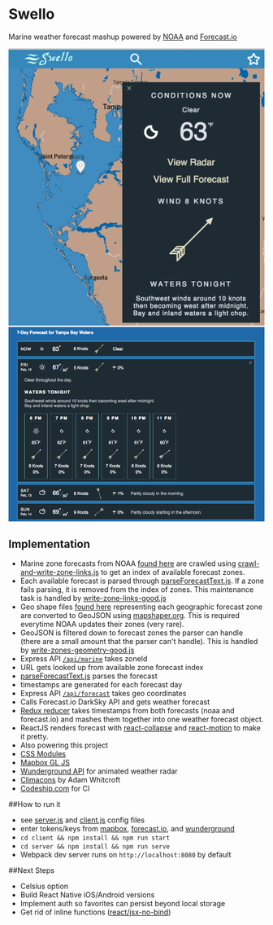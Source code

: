# Swello

Marine weather forecast mashup powered by [NOAA](http://www.noaa.gov/) and [Forecast.io](https://forecast.io/)

![preview](preview.png?raw=true)
![preview2](preview2.png?raw=true)

## Implementation

- Marine zone forecasts from NOAA [found here](http://weather.noaa.gov/pub/data/forecasts/marine/) are crawled using [crawl-and-write-zone-links.js](https://github.com/jlc467/swello/blob/master/server/src/data/crawl-and-write-zone-links.js) to get an index of available forecast zones.
- Each available forecast is parsed through [parseForecastText.js](https://github.com/jlc467/swello/blob/master/server/src/app/parseForecastText.js). If a zone fails parsing, it is removed from the index of zones. This maintenance task is handled by [write-zone-links-good.js](https://github.com/jlc467/swello/blob/master/server/src/data/write-zone-links-good.js)
- Geo shape files [found here](http://www.nws.noaa.gov/geodata/catalog/wsom/html/marinezones.htm) representing each geographic forecast zone are converted to GeoJSON using [mapshaper.org](http://www.mapshaper.org/). This is required everytime NOAA updates their zones (very rare).
- GeoJSON is filtered down to forecast zones the parser can handle (there are a small amount that the parser can't handle). This is handled by [write-zones-geometry-good.js](https://github.com/jlc467/swello/blob/master/server/src/data/write-zones-geometry-good.js)
- Express API [`/api/marine`](https://github.com/jlc467/swello/blob/master/server/src/index.js#L43) takes zoneId
 - URL gets looked up from available zone forecast index
 - [parseForecastText.js](https://github.com/jlc467/swello/blob/master/server/src/app/parseForecastText.js) parses the forecast
 - timestamps are generated for each forecast day
- Express API [`/api/forecast`](https://github.com/jlc467/swello/blob/master/server/src/index.js#L18) takes geo coordinates
 - Calls Forecast.io DarkSky API and gets weather forecast
- [Redux reducer](https://github.com/jlc467/swello/blob/master/client/src/reducers/mergeMarine.js) takes timestamps from both forecasts (noaa and forecast.io) and mashes them together into one weather forecast object.
- ReactJS renders forecast with [react-collapse](https://github.com/nkbt/react-collapse) and [react-motion](https://github.com/chenglou/react-motion) to make it pretty.
- Also powering this project
 - [CSS Modules](http://glenmaddern.com/articles/css-modules)
 - [Mapbox GL JS](https://github.com/mapbox/mapbox-gl-js)
 - [Wunderground API](http://www.wunderground.com/weather/api/) for animated weather radar
 - [Climacons](http://adamwhitcroft.com/climacons/) by Adam Whitcroft 
 - [Codeship.com](http://codeship.com) for CI


##How to run it
 - see [server.js](https://github.com/jlc467/swello/blob/master/server/config/server.js) and [client.js](https://github.com/jlc467/swello/blob/master/client/config/client.js) config files
  - enter tokens/keys from [mapbox](http://mapbox.com/studio/), [forecast.io](https://developer.forecast.io/), and [wunderground](http://www.wunderground.com/weather/api/)
 - `cd client && npm install && npm run start`
 - `cd server && npm install && npm run serve`
 - Webpack dev server runs on `http://localhost:8080` by default

##Next Steps
 - Celsius option
 - Build React Native iOS/Android versions
 - Implement auth so favorites can persist beyond local storage
 - Get rid of inline functions ([react/jsx-no-bind](https://github.com/yannickcr/eslint-plugin-react/blob/master/docs/rules/jsx-no-bind.md))  	

 


